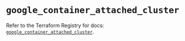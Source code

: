 # `google_container_attached_cluster`

Refer to the Terraform Registry for docs: [`google_container_attached_cluster`](https://registry.terraform.io/providers/hashicorp/google/5.32.0/docs/resources/container_attached_cluster).
